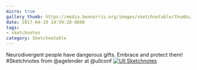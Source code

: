 ```yaml
---
micro: true
gallery_thumb: https://media.bennorris.org/images/sketchnotable/thumbs/ull-2017-sketchnotes-07.jpg
date: 2017-04-10 14:59:20-0600
tags:
- sketchnotes
category: Sketchnotable
---
```


Neurodivergent people have dangerous gifts. Embrace and protect them! #Sketchnotes from @agelender at @ullconf [![Ull Sketchnotes](https://media.bennorris.org/images/sketchnotable/ull-2017/ull-2017-sketchnotes-07.jpg)](https://media.bennorris.org/images/sketchnotable/ull-2017/ull-2017-sketchnotes-07.jpg)